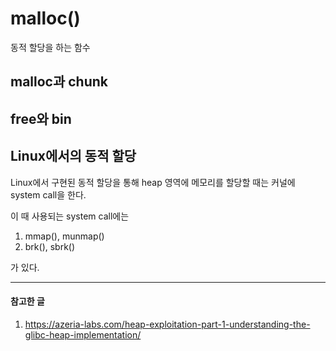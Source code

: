 # malloc()       
동적 할당을 하는 함수    
    
## malloc과 chunk    
    
     
## free와 bin    
     
     
## Linux에서의 동적 할당    
      
Linux에서 구현된 동적 할당을 통해 heap 영역에 메모리를 할당할 때는 커널에 system call을 한다.     
    
이 때 사용되는 system call에는    
     
1. mmap(), munmap()    
2. brk(), sbrk()    
    
가 있다.     


-------------      
#### 참고한 글
1. https://azeria-labs.com/heap-exploitation-part-1-understanding-the-glibc-heap-implementation/
